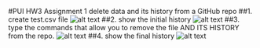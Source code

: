#PUI HW3 Assignment 1 
delete data and its history from a GitHub repo
##1. create test.csv file
![alt text](https://github.com/mengyunli0220/PUI2018_ml6506/blob/master/HW3_ml6506/Assignment%201/list.png)
##2. show the initial history
![alt text](https://github.com/mengyunli0220/PUI2018_ml6506/blob/master/HW3_ml6506/Assignment%201/initial%20history.png)
##3. type the commands that allow you to remove the file AND ITS HISTORY from the repo. 
![alt text](https://github.com/mengyunli0220/PUI2018_ml6506/blob/master/HW3_ml6506/Assignment%201/delete%20process.png)
##4. show the final history
![alt text](https://github.com/mengyunli0220/PUI2018_ml6506/blob/master/HW3_ml6506/Assignment%201/Final%20History.png)
